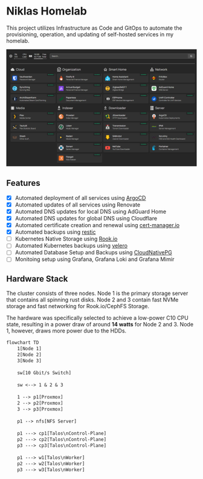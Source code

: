 # Niklas Homelab

This project utilizes Infrastructure as Code and GitOps to automate the provisioning, operation, and updating of self-hosted services in my homelab.

![img](./.github/images/dashboard.png)

## Features

- [x] Automated deployment of all services using [ArgoCD](https://argo-cd.readthedocs.io/en/stable/)
- [x] Automated updates of all services using Renovate
- [x] Automated DNS updates for local DNS using AdGuard Home
- [x] Automated DNS updates for global DNS using Cloudflare
- [x] Automated certificate creation and renewal using [cert-manager.io](https://cert-manager.io/)
- [x] Automated backups using [restic](https://restic.net/)
- [ ] Kubernetes Native Storage using [Rook.io](https://rook.io/)
- [ ] Automated Kubernetes backups using [velero](https://velero.io/)
- [ ] Automated Database Setup and Backups using [CloudNativePG](https://cloudnative-pg.io/)
- [ ] Monitoing setup using Grafana, Grafana Loki and Grafana Mimir

## Hardware Stack

The cluster consists of three nodes. Node 1 is the primary storage server that contains all spinning rust disks. Node 2 and 3 contain fast NVMe storage and fast networking for Rook.io/CephFS Storage.

The hardware was specifically selected to achieve a low-power C10 CPU state, resulting in a power draw of around **14 watts** for Node 2 and 3. Node 1, however, draws more power due to the HDDs.

```mermaid
flowchart TD
    1[Node 1]
    2[Node 2]
    3[Node 3]

    sw[10 Gbit/s Switch]

    sw <--> 1 & 2 & 3

    1 --> p1[Proxmox]
    2 --> p2[Proxmox]
    3 --> p3[Proxmox]

    p1 --> nfs[NFS Server] 

    p1 ---> cp1[Talos\nControl-Plane]
    p2 ---> cp2[Talos\nControl-Plane]
    p3 ---> cp3[Talos\nControl-Plane]

    p1 ---> w1[Talos\nWorker]
    p2 ---> w2[Talos\nWorker]
    p3 ---> w3[Talos\nWorker]
```
